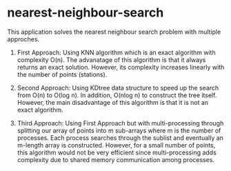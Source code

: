# nearest-neighbour-search

This application solves the nearest neighbour search problem with multiple approches.

1. First Approach:
Using KNN algorithm which is an exact algorithm with complexity O(n). The advanatage of this algorithm is that it always returns an exact solution. However, its complexity increases linearly with the number of points (stations).

2. Second Approach:
Using KDtree data structure to speed up the search from O(n) to O(log n). In addition, O(nlog n) to construct the tree itself. However, the main disadvantage of this algorithm is that it is not an exact algorithm.

3. Third Approach:
Using First Approach but with multi-processing through splitting our array of points into m sub-arrays where m is the number of processes. Each process searches through the sublist and eventually an m-length array is constructed. However, for a small number of points, this algorithm would not be very efficient since multi-processing adds complexity due to shared memory communication among processes.
